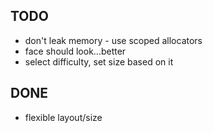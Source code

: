 ## TODO
- don't leak memory - use scoped allocators
- face should look...better
- select difficulty, set size based on it

## DONE
- flexible layout/size

